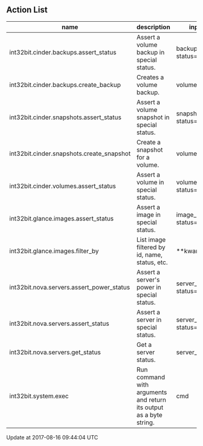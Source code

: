 ## Action List

|name|description|input_str|
|---|---|---|
|int32bit.cinder.backups.assert_status|Assert a volume backup in special status.|backup_id, status="available"|
|int32bit.cinder.backups.create_backup|Creates a volume backup.|volume_id|
|int32bit.cinder.snapshots.assert_status|Assert a volume snapshot in special status.|snapshot_id, status="available"|
|int32bit.cinder.snapshots.create_snapshot|Create a snapshot for a volume.|volume_id|
|int32bit.cinder.volumes.assert_status|Assert a volume in special status.|volume_id, status="available"|
|int32bit.glance.images.assert_status|Assert a image in special status.|image_id, status="active"|
|int32bit.glance.images.filter_by|List image filtered by id, name, status, etc.|**kwargs|
|int32bit.nova.servers.assert_power_status|Assert a server's power in special status.|server_id, status="running"|
|int32bit.nova.servers.assert_status|Assert a server in special status.|server_id, status="ACTIVE"|
|int32bit.nova.servers.get_status|Get a server status.|server_id|
|int32bit.system.exec|Run command with arguments and return its output as a byte string.|cmd|

Update at 2017-08-16 09:44:04 UTC
